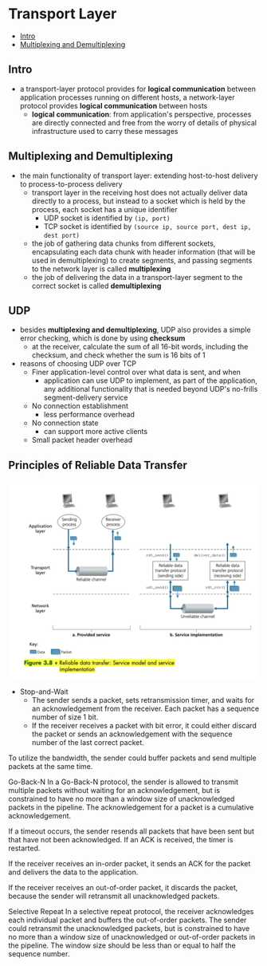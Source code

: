 # Transport Layer

- [Intro](#intro)
- [Multiplexing and Demultiplexing](#multiplexing-and-demultiplexing)

## Intro

- a transport-layer protocol provides for __logical communication__ between application processes running on different hosts, a network-layer protocol provides __logical communication__ between hosts
    - __logical communication__: from application's perspective, processes are directly connected and free from the worry of details of physical infrastructure used to carry these messages

## Multiplexing and Demultiplexing

- the main functionality of transport layer: extending host-to-host delivery to process-to-process delivery
    - transport layer in the receiving host does not actually deliver data directly to a process, but instead to a socket which is held by the process, each socket has a unique identifier
        - UDP socket is identified by `(ip, port)`
        - TCP socket is identified by `(source ip, source port, dest ip, dest port)`
    - the job of gathering data chunks from different sockets, encapsulating each data chunk with header information (that will be used in demultiplexing) to create segments, and passing segments to the network layer is called __multiplexing__
    - the job of delivering the data in a transport-layer segment to the correct socket is called __demultiplexing__

## UDP

- besides __multiplexing and demultiplexing__, UDP also provides a simple error checking, which is done by using __checksum__
    - at the receiver, calculate the sum of all 16-bit words, including the checksum, and check whether the sum is 16 bits of 1
- reasons of choosing UDP over TCP
    - Finer application-level control over what data is sent, and when
        - application can use UDP to implement, as part of the application, any additional functionality that is needed beyond UDP's no-frills segment-delivery service
    - No connection establishment
        - less performance overhead
    - No connection state
        - can support more active clients
    - Small packet header overhead

## Principles of Reliable Data Transfer

<img src="./rdt.png">

- Stop-and-Wait
    - The sender sends a packet, sets retransmission timer, and waits for an acknowledgement from the receiver. Each packet has a sequence number of size 1 bit.
    - If the receiver receives a packet with bit error, it could either discard the packet or sends an acknowledgement with the sequence number of the last correct packet.

To utilize the bandwidth, the sender could buffer packets and send multiple packets at the same time.

Go-Back-N
In a Go-Back-N protocol, the sender is allowed to transmit multiple packets without waiting for an acknowledgement, but is constrained to have no more than a window size  of unacknowledged packets in the pipeline. The acknowledgement for a packet is a cumulative acknowledgement.

If a timeout occurs, the sender resends all packets that have been sent but that have not been acknowledged. If an ACK is received, the timer is restarted.

If the receiver receives an in-order packet, it sends an ACK for the packet and delivers the data to the application.

If the receiver receives an out-of-order packet, it discards the packet, because the sender will retransmit all unacknowledged packets.

Selective Repeat
In a selective repeat protocol, the receiver acknowledges each individual packet and buffers the out-of-order packets. The sender could retransmit the unacknowledged packets, but is constrained to have no more than a window size  of unacknowledged or out-of-order packets in the pipeline. The window size  should be less than or equal to half the sequence number.